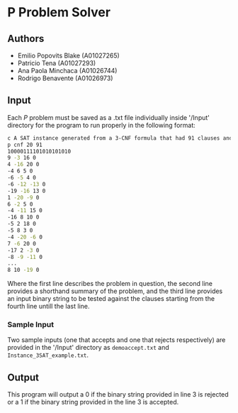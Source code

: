 # P Problem Solver

## Authors
- Emilio Popovits Blake (A01027265)
- Patricio Tena (A01027293)
- Ana Paola Minchaca (A01026744)
- Rodrigo Benavente (A01026973)

## Input
Each *P* problem must be saved as a .txt file individually inside '/Input' directory for the program to run properly in the following format:

```sh
c A SAT instance generated from a 3-CNF formula that had 91 clauses and 20 variables
p cnf 20 91
10000111101010101010
9 -3 16 0
4 -16 20 0
-4 6 5 0
-6 -5 4 0
-6 -12 -13 0
-19 -16 13 0
1 -20 -9 0
6 -2 5 0
-4 -11 15 0
-16 8 10 0
-5 2 18 0
-5 8 3 0
-4 -20 -6 0
7 -6 20 0
-17 2 -3 0
-8 -9 -11 0
...
8 10 -19 0
```

Where the first line describes the problem in question, the second line provides a shorthand summary of the problem, and the third line provides an input binary string to be tested against the clauses starting from the fourth line untill the last line.

### Sample Input
Two sample inputs (one that accepts and one that rejects respectively) are provided in the '/Input' directory as `demoaccept.txt` and `Instance_3SAT_example.txt`.

## Output

This program will output a 0 if the binary string provided in line 3 is rejected or a 1 if the binary string provided in the line 3 is accepted.